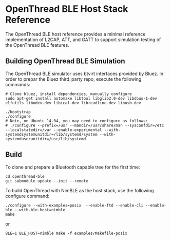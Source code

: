 # OpenThread BLE Host Stack Reference

The OpenThread BLE host reference provides a minimal reference implementation
of L2CAP, ATT, and GATT to support simulation testing of the OpenThread BLE features.

## Building OpenThread BLE Simulation

The OpenThread BLE simulator uses btvirt interfaces provided by Bluez.
In order to prepar the Bluez third_party repo, execute the following commands:

```
# Clone bluez, install dependencies, manually configure
sudo apt-get install automake libtool libglib2.0-dev libdbus-1-dev elfutils libudev-dev libical-dev libreadline-dev libusb-dev

./bootstrap
./configure
# Note, on Ubuntu 14.04, you may need to configure as follows:
# ./configure --prefix=/usr --mandir=/usr/share/man --sysconfdir=/etc --localstatedir=/var --enable-experimental --with-systemdsystemunitdir=/lib/systemd/system --with-systemduserunitdir=/usr/lib/systemd
```

## Build ##

To clone and prepare a Bluetooth capable tree for the first time:

```git clone git@github.com:openthread/openthread.git openthread-ble
cd openthread-ble
git submodule update --init --remote
```

To build OpenThread with NimBLE as the host stack, use the following configure command:

```./bootstrap
./configure --with-examples=posix  --enable-ftd --enable-cli --enable-ble --with-ble-host=nimble
make
```

or

```./bootstrap
BLE=1 BLE_HOST=nimble make -f examples/Makefile-posix
```
